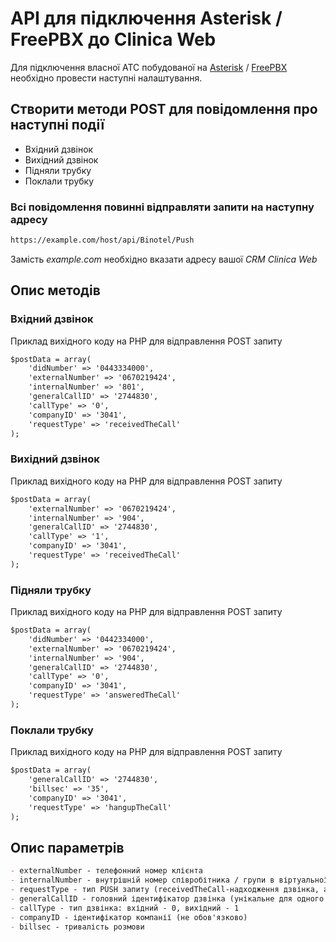 # API для підключення Asterisk / FreePBX до Clinica Web

Для підключення власної АТС побудованої на [Asterisk](https://www.asterisk.org/) / [FreePBX](https://www.freepbx.org/) необхідно провести наступні налаштування.

## Створити методи POST для повідомлення про наступні події

- Вхідний дзвінок
- Вихідний дзвінок
- Підняли трубку
- Поклали трубку

### Всі повідомлення повинні відправляти запити на наступну адресу

```markdown
https://example.com/host/api/Binotel/Push
```

Замість _example.com_ необхідно вказати адресу вашої _CRM Clinica Web_

## Опис методів

### Вхідний дзвінок

Приклад вихідного коду на PHP для відправлення POST запиту

```markdown
$postData = array(
    'didNumber' => '0443334000',
    'externalNumber' => '0670219424',
    'internalNumber' => '801',
    'generalCallID' => '2744830',
    'callType' => '0',
    'companyID' => '3041',
    'requestType' => 'receivedTheCall'
);
```

### Вихідний дзвінок

Приклад вихідного коду на PHP для відправлення POST запиту

```markdown
$postData = array(
    'externalNumber' => '0670219424',
    'internalNumber' => '904',
    'generalCallID' => '2744830',
    'callType' => '1',
    'companyID' => '3041',
    'requestType' => 'receivedTheCall'
);
```

### Підняли трубку

Приклад вихідного коду на PHP для відправлення POST запиту

```markdown
$postData = array(
    'didNumber' => '0442334000',
    'externalNumber' => '0670219424',
    'internalNumber' => '904',
    'generalCallID' => '2744830',
    'callType' => '0',
    'companyID' => '3041',
    'requestType' => 'answeredTheCall'
);
```

### Поклали трубку

Приклад вихідного коду на PHP для відправлення POST запиту

```markdown
$postData = array(
    'generalCallID' => '2744830',
    'billsec' => '35',
    'companyID' => '3041',
    'requestType' => 'hangupTheCall'
);
```

## Опис параметрів

```markdown
- externalNumber - телефонний номер клієнта
- internalNumber - внутрішній номер співробітника / групи в віртуальної АТС
- requestType - тип PUSH запиту (receivedTheCall-надходження дзвінка, answeredTheCall-підняття трубки (відповідь на дзвінок), hangupTheCall- завершення дзвінка)
- generalCallID - головний ідентифікатор дзвінка (унікальне для одного дзвінка)
- callType - тип дзвінка: вхідний - 0, вихідний - 1
- companyID - ідентифікатор компанії (не обов'язково)
- billsec - тривалість розмови
```